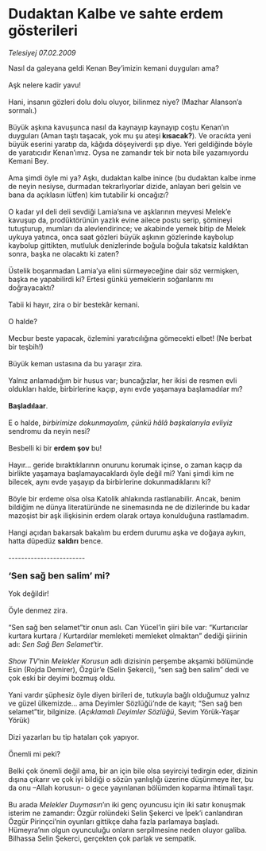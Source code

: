 # Dudaktan Kalbe ve sahte erdem gösterileri

*Telesiyej 07.02.2009*

<div class="taraf_structure_2col_1zq">
<div class="margen_n">



 <p>Nasıl da galeyana geldi Kenan Bey’imizin kemani duyguları ama? <br/><br/>Aşk nelere kadir yavu! <br/><br/>Hani, insanın gözleri dolu dolu oluyor, bilinmez niye? (Mazhar Alanson’a sormalı.) <br/><br/>Büyük aşkına kavuşunca nasıl da kaynayıp kaynayıp coştu Kenan’ın duyguları (Aman taştı taşacak, yok mu şu ateşi<b> kısacak?</b>). Ve oracıkta yeni büyük eserini yaratıp da, kâğıda döşeyiverdi şıp diye. Yeri geldiğinde böyle de yaratıcıdır Kenan’ımız. Oysa ne zamandır tek bir nota bile yazamıyordu Kemani Bey. <br/><br/>Ama şimdi öyle mi ya? Aşkı, dudaktan kalbe inince (bu dudaktan kalbe inme de neyin nesiyse, durmadan tekrarlıyorlar dizide, anlayan beri gelsin ve bana da açıklasın lütfen) kim tutabilir ki oncağızı? <br/><br/>O kadar yıl deli deli sevdiği Lamia’sına ve aşklarının meyvesi Melek’e kavuşup da, prodüktörünün yazlık evine ailece postu serip, şömineyi tutuşturup, mumları da alevlendirince; ve akabinde yemek bitip de Melek uykuya yatınca, onca saat gözleri büyük aşkının gözlerinde kaybolup kaybolup gittikten, mutluluk denizlerinde boğula boğula takatsiz kaldıktan sonra, başka ne olacaktı ki zaten? <br/><br/>Üstelik boşanmadan Lamia’ya elini sürmeyeceğine dair söz vermişken, başka ne yapabilirdi ki? Ertesi günkü yemeklerin soğanlarını mı doğrayacaktı? <br/><br/>Tabii ki hayır, zira o bir bestekâr kemani. <br/><br/>O halde? <br/><br/>Mecbur beste yapacak, özlemini yaratıcılığına gömecekti elbet! (Ne berbat bir teşbih!) <br/><br/>Büyük keman ustasına da bu yaraşır zira. <br/><br/>Yalnız anlamadığım bir husus var; buncağızlar, her ikisi de resmen evli oldukları halde, birbirlerine kaçıp, aynı evde yaşamaya başlamadılar mı?<b> <br/><br/>Başladılaar</b>. <br/><br/>E o halde, <i>birbirimize dokunmayalım, çünkü hâlâ başkalarıyla evliyiz</i> sendromu da neyin nesi? <br/><br/>Besbelli ki bir <b>erdem şov</b> bu! <br/><br/>Hayır... geride bıraktıklarının onurunu korumak içinse, o zaman kaçıp da birlikte yaşamaya başlamayacaklardı öyle değil mi? Yani şimdi kim ne bilecek, aynı evde yaşayıp da birbirlerine dokunmadıklarını ki? <br/><br/>Böyle bir erdeme olsa olsa Katolik ahlakında rastlanabilir. Ancak, benim bildiğim ne dünya literatüründe ne sinemasında ne de dizilerinde bu kadar mazoşist bir aşk ilişkisinin erdem olarak ortaya konulduğuna rastlamadım. <br/><br/>Hangi açıdan bakarsak bakalım bu erdem durumu aşka ve doğaya aykırı, hatta düpedüz <b>saldırı</b> bence. <br/><br/>------------------------ <br/><br/><font size="4"><strong>‘Sen sağ ben salim’ mi?</strong></font> <br/><br/>Yok değildir! <br/><br/>Öyle denmez zira. <br/><br/>“Sen sağ ben selamet”tir onun aslı. Can Yücel’in şiiri bile var: “Kurtarıcılar kurtara kurtara / Kurtardılar memleketi memleket olmaktan” dediği şiirinin adı: <i>Sen Sağ Ben Selamet</i>’tir. <i><br/><br/>Show TV</i>’nin <i>Melekler Korusun</i> adlı dizisinin perşembe akşamki bölümünde Esin (Rojda Demirer), Özgür’e (Selin Şekerci), “sen sağ ben salim” dedi ve çok eski bir deyimi bozmuş oldu. <br/><br/>Yani vardır şüphesiz öyle diyen birileri de, tutkuyla bağlı olduğumuz yalnız ve güzel ülkemizde... ama Deyimler Sözlüğü’nde de kayıt; “Sen sağ ben selamet”tir, bilginize. (<i>Açıklamalı Deyimler Sözlüğü</i>, Sevim Yörük-Yaşar Yörük) <br/><br/>Dizi yazarları bu tip hataları çok yapıyor. <br/><br/>Önemli mi peki? <br/><br/>Belki çok önemli değil ama, bir an için bile olsa seyirciyi tedirgin eder, dizinin dışına çıkarır ve çok iyi bildiği o sözün yanlışlığı üzerine düşünmeye iter, bu da onu –Allah korusun- o gece yayınlanan bölümden koparma ihtimali taşır. <br/><br/>Bu arada<i> Melekler Duymasın</i>’ın iki genç oyuncusu için iki satır konuşmak isterim ne zamandır: Özgür rolündeki Selin Şekerci ve İpek’i canlandıran Özgür Pirinçci’nin oyunları gittikçe daha fazla parlamaya başladı. Hümeyra’nın olgun oyunculuğu onların serpilmesine neden oluyor galiba. Bilhassa Selin Şekerci, gerçekten çok parlak ve sempatik.</p>

<br/>


<div id="taraf_not">
</div>

</div>


</div>
